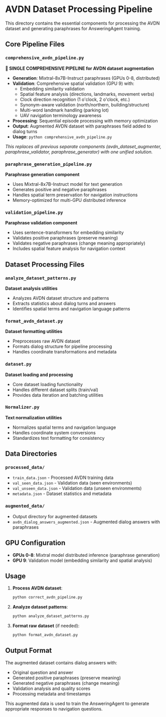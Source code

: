 # AVDN Dataset Processing Pipeline

This directory contains the essential components for processing the AVDN dataset and generating paraphrases for AnsweringAgent training.

## Core Pipeline Files

### `comprehensive_avdn_pipeline.py` 
**🚀 SINGLE COMPREHENSIVE PIPELINE for AVDN dataset augmentation**
- **Generation**: Mixtral-8x7B-Instruct paraphrases (GPUs 0-8, distributed)
- **Validation**: Comprehensive spatial validation (GPU 9) with:
  - Embedding similarity validation
  - Spatial feature analysis (directions, landmarks, movement verbs)  
  - Clock direction recognition (1 o'clock, 2 o'clock, etc.)
  - Synonym-aware validation (north/northern, building/structure)
  - Multi-word landmark handling (parking lot)
  - UAV navigation terminology awareness
- **Processing**: Sequential episode processing with memory optimization
- **Output**: Augmented AVDN dataset with paraphrases field added to dialog turns
- **Usage**: `python comprehensive_avdn_pipeline.py`

*This replaces all previous separate components (avdn_dataset_augmenter, paraphrase_validator, paraphrase_generator) with one unified solution.*

### `paraphrase_generation_pipeline.py`
**Paraphrase generation component**
- Uses Mixtral-8x7B-Instruct model for text generation
- Generates positive and negative paraphrases
- Handles spatial term preservation for navigation instructions
- Memory-optimized for multi-GPU distributed inference

### `validation_pipeline.py`
**Paraphrase validation component**
- Uses sentence-transformers for embedding similarity
- Validates positive paraphrases (preserve meaning)
- Validates negative paraphrases (change meaning appropriately)
- Includes spatial feature analysis for navigation context

## Dataset Processing Files

### `analyze_dataset_patterns.py`
**Dataset analysis utilities**
- Analyzes AVDN dataset structure and patterns
- Extracts statistics about dialog turns and answers
- Identifies spatial terms and navigation language patterns

### `format_avdn_dataset.py`
**Dataset formatting utilities**
- Preprocesses raw AVDN dataset
- Formats dialog structure for pipeline processing
- Handles coordinate transformations and metadata

### `dataset.py`
**Dataset loading and processing**
- Core dataset loading functionality
- Handles different dataset splits (train/val)
- Provides data iteration and batching utilities

### `Normalizer.py`
**Text normalization utilities**
- Normalizes spatial terms and navigation language
- Handles coordinate system conversions
- Standardizes text formatting for consistency

## Data Directories

### `processed_data/`
- `train_data.json` - Processed AVDN training data
- `val_seen_data.json` - Validation data (seen environments)
- `val_unseen_data.json` - Validation data (unseen environments)
- `metadata.json` - Dataset statistics and metadata

### `augmented_data/`
- Output directory for augmented datasets
- `avdn_dialog_answers_augmented.json` - Augmented dialog answers with paraphrases

## GPU Configuration

- **GPUs 0-8**: Mixtral model distributed inference (paraphrase generation)
- **GPU 9**: Validation model (embedding similarity and spatial analysis)

## Usage

1. **Process AVDN dataset**:
   ```bash
   python correct_avdn_pipeline.py
   ```

2. **Analyze dataset patterns**:
   ```bash
   python analyze_dataset_patterns.py
   ```

3. **Format raw dataset** (if needed):
   ```bash
   python format_avdn_dataset.py
   ```

## Output Format

The augmented dataset contains dialog answers with:
- Original question and answer
- Generated positive paraphrases (preserve meaning)
- Generated negative paraphrases (change meaning)
- Validation analysis and quality scores
- Processing metadata and timestamps

This augmented data is used to train the AnsweringAgent to generate appropriate responses to navigation questions. 